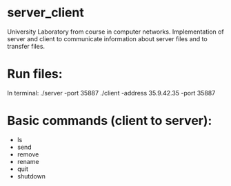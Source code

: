 # server_client
University Laboratory from course in computer networks. Implementation of server and client to communicate information about server files and to transfer files.

# Run files:
In terminal:
./server -port 35887
./client -address 35.9.42.35 -port 35887

# Basic commands (client to server):
- ls
- send
- remove
- rename
- quit
- shutdown


